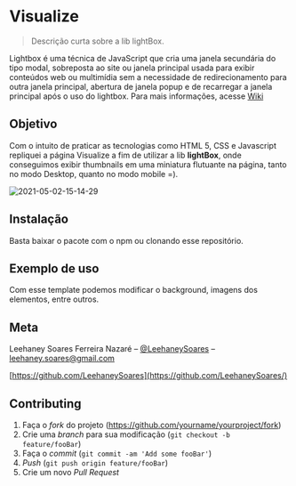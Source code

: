 # Visualize
> Descrição curta sobre a lib lightBox.

Lightbox é uma técnica de JavaScript que cria uma janela secundária do tipo modal, sobreposta ao site ou janela principal usada para exibir conteúdos web ou multimídia sem a necessidade de redirecionamento para outra janela principal, abertura de janela popup e de recarregar a janela principal após o uso do lightbox. Para mais informações, acesse <a href="https://pt.wikipedia.org/wiki/Lightbox_(script)" _target="_blank">Wiki</a>

## Objetivo

Com o intuito de praticar as tecnologias como HTML 5, CSS e Javascript repliquei a página Visualize a fim de utilizar a lib <b>lightBox</b>, onde conseguimos exibir thumbnails em uma miniatura flutuante na página, tanto no modo Desktop, quanto no modo mobile =).

![2021-05-02-15-14-29](https://user-images.githubusercontent.com/35075757/116823934-c6c46500-ab5d-11eb-850f-b2ea6f6af8d6.gif)
    

## Instalação

Basta baixar o pacote com o npm ou clonando esse repositório.


## Exemplo de uso

Com esse template podemos modificar o background, imagens dos elementos, entre outros.


## Meta

Leehaney Soares Ferreira Nazaré – [@LeehaneySoares](https://www.facebook.com/) – leehaney.soares@gmail.com

[https://github.com/LeehaneySoares](https://github.com/LeehaneySoares/)

## Contributing

1. Faça o _fork_ do projeto (<https://github.com/yourname/yourproject/fork>)
2. Crie uma _branch_ para sua modificação (`git checkout -b feature/fooBar`)
3. Faça o _commit_ (`git commit -am 'Add some fooBar'`)
4. _Push_ (`git push origin feature/fooBar`)
5. Crie um novo _Pull Request_

[npm-image]: https://img.shields.io/npm/v/datadog-metrics.svg?style=flat-square
[npm-url]: https://npmjs.org/package/datadog-metrics
[npm-downloads]: https://img.shields.io/npm/dm/datadog-metrics.svg?style=flat-square
[travis-image]: https://img.shields.io/travis/dbader/node-datadog-metrics/master.svg?style=flat-square
[travis-url]: https://travis-ci.org/dbader/node-datadog-metrics
[wiki]: https://github.com/seunome/seuprojeto/wiki
